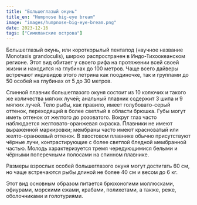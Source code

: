```yaml
---
title: "Большеглазый окунь"
title_en: "Humpnose big-eye bream"
image: "images/humpnose-big-eye-bream.png"
date: 2023-12-16
tags: ["Симиланские острова"]
---
```


Большеглазый окунь, или короткорылый пентапод (научное название Monotaxis grandoculis), широко распространен в Индо-Тихоокеанском регионе. Этот вид обитает у своего рифа на протяжении всей своей жизни и находится на глубинах до 100 метров. Чаще всего дайверы встречают индивидов этого летрина как поодиночке, так и группами до 50 особей на глубинах от 5 до 30 метров.

Спинной плавник большеглазого окуня состоит из 10 колючих и такого же количества мягких лучей; анальный плавник содержит 3 шипа и 9 мягких лучей. Тело рыбы, как правило, имеет голубовато-серый оттенок, переходящий в более светлый в области брюшка. Губы могут иметь оттенок от желтого до розоватого. Вокруг глаз часто наблюдается желтовато-оранжевая окраска. Плавники не имеют выраженной маркировки; мембраны часто имеют красноватый или желто-оранжевый оттенок. В хвостовом плавнике обычно присутствуют чёрные лучи, контрастирующие с более светлой бледной мембранной частью. Молодь характеризуется тремя чередующимися белыми и чёрными поперечными полосами на спинном плавнике.

Размеры взрослых особей большеглазого окуня могут достигать 60 см, но чаще встречаются рыбы длиной не более 40 см и весом до 6 кг.

Этот вид основным образом питается брюхоногими моллюсками, офиурами, морскими ежами, крабами, полихетами, а также, реже, оболочниками и голотуриями.

